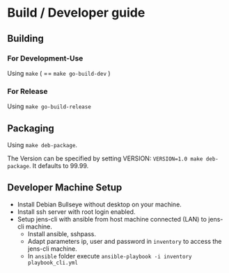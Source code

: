 # Build / Developer guide

## Building

### For Development-Use
Using `make` ( == `make go-build-dev` )

### For Release
Using `make go-build-release`

## Packaging
Using `make deb-package`.

The Version can be specified by setting VERSION: `VERSION=1.0 make deb-package`. It defaults to 99.99. 

## Developer Machine Setup

- Install Debian Bullseye without desktop on your machine.
- Install ssh server with root login enabled.
- Setup jens-cli with ansible from host machine connected (LAN) to jens-cli machine.
  - Install ansible, sshpass.
  - Adapt parameters ip, user and password in `inventory` to access the jens-cli machine.
  - In `ansible` folder execute `ansible-playbook -i inventory playbook_cli.yml`